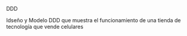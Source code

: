 DDD

Idseño y Modelo DDD que muestra el funcionamiento de una tienda de tecnología que vende celulares